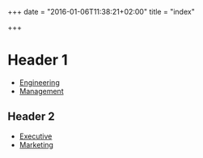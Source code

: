 +++
date = "2016-01-06T11:38:21+02:00"
title = "index"

+++

# Header 1

* [Engineering](/engineering/)
* [Management](/management/)


## Header 2

* [Executive](./executive/)
* [Marketing](./marketing/)
